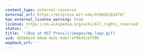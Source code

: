 ```yaml
---
content_type: external-resource
external_url: https://mitpress.mit.edu/9780262024747
has_external_license_warning: true
license: https://en.wikipedia.org/wiki/All_rights_reserved
status: ''
title: '![Buy at MIT Press](/images/mp_logo.gif)'
uid: db5b0e2e-66e8-4a3c-9ab7-ef96d5cb750b
wayback_url: ''
---
```


